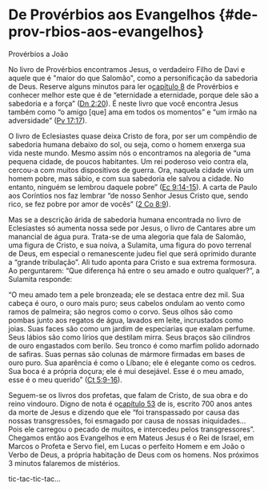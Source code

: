 # **De Provérbios aos Evangelhos** {#de-prov-rbios-aos-evangelhos}

Provérbios a João

No livro de Provérbios encontramos Jesus, o verdadeiro Filho de Davi e aquele que é &quot;maior do que Salomão&quot;, como a personificação da sabedoria de Deus. Reserve alguns minutos para ler o[capítulo 8](http://bibliaonline.com.br/acf/pv/8) de Provérbios e conhecer melhor este que é de “eternidade a eternidade, porque dele são a sabedoria e a força” ([Dn 2:20](http://bibliaonline.com.br/acf/dn/2/20)). É neste livro que você encontra Jesus também como “o amigo [que] ama em todos os momentos” e “um irmão na adversidade” ([Pv 17:17](http://bibliaonline.com.br/acf/pv/17/17)).

O livro de Eclesiastes quase deixa Cristo de fora, por ser um compêndio de sabedoria humana debaixo do sol, ou seja, como o homem enxerga sua vida neste mundo. Mesmo assim nós o encontramos na alegoria de “uma pequena cidade, de poucos habitantes. Um rei poderoso veio contra ela, cercou-a com muitos dispositivos de guerra. Ora, naquela cidade vivia um homem pobre, mas sábio, e com sua sabedoria ele salvou a cidade. No entanto, ninguém se lembrou daquele pobre” ([Ec 9:14-15](http://bibliaonline.com.br/acf/ec/9/14-15)). A carta de Paulo aos Coríntios nos faz lembrar “de nosso Senhor Jesus Cristo que, sendo rico, se fez pobre por amor de vocês” ([2 Co 8:9](http://bibliaonline.com.br/acf/2co/8/9)).

Mas se a descrição árida de sabedoria humana encontrada no livro de Eclesiastes só aumenta nossa sede por Jesus, o livro de Cantares abre um manancial de água pura. Trata-se de uma alegoria que fala de Salomão, uma figura de Cristo, e sua noiva, a Sulamita, uma figura do povo terrenal de Deus, em especial o remanescente judeu fiel que será oprimido durante a “grande tribulação”. Ali tudo aponta para Cristo e sua extrema formosura. Ao perguntarem: “Que diferença há entre o seu amado e outro qualquer?”, a Sulamita responde:

“O meu amado tem a pele bronzeada; ele se destaca entre dez mil. Sua cabeça é ouro, o ouro mais puro; seus cabelos ondulam ao vento como ramos de palmeira; são negros como o corvo. Seus olhos são como pombas junto aos regatos de água, lavados em leite, incrustados como joias. Suas faces são como um jardim de especiarias que exalam perfume. Seus lábios são como lírios que destilam mirra. Seus braços são cilindros de ouro engastados com berilo. Seu tronco é como marfim polido adornado de safiras. Suas pernas são colunas de mármore firmadas em bases de ouro puro. Sua aparência é como o Líbano; ele é elegante como os cedros. Sua boca é a própria doçura; ele é mui desejável. Esse é o meu amado, esse é o meu querido” ([Ct 5:9-16](http://bibliaonline.com.br/acf/ct/5/9-16)).

Seguem-se os livros dos profetas, que falam de Cristo, de sua obra e do reino vindouro. Digno de nota é o[capítulo 53](http://bibliaonline.com.br/acf/is/53) de is, escrito 700 anos antes da morte de Jesus e dizendo que ele “foi transpassado por causa das nossas transgressões, foi esmagado por causa de nossas iniquidades... Pois ele carregou o pecado de muitos, e intercedeu pelos transgressores”. Chegamos então aos Evangelhos e em Mateus Jesus é o Rei de Israel, em Marcos o Profeta e Servo fiel, em Lucas o perfeito Homem e em João o Verbo de Deus, a própria habitação de Deus com os homens. Nos próximos 3 minutos falaremos de mistérios.

tic-tac-tic-tac...